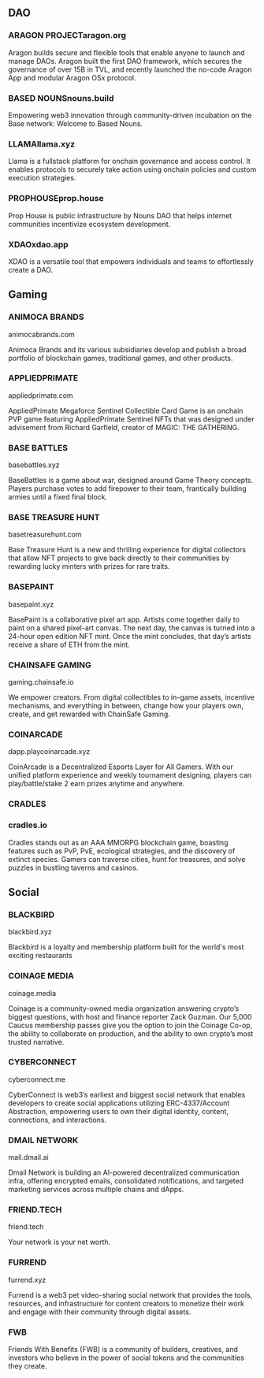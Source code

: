 ## DAO

### ARAGON PROJECTaragon.org

Aragon builds secure and flexible tools that enable anyone to launch and manage DAOs. Aragon built the first DAO framework, which secures the governance of over 15B in TVL, and recently launched the no-code Aragon App and modular Aragon OSx protocol.

### BASED NOUNSnouns.build

Empowering web3 innovation through community-driven incubation on the Base network: Welcome to Based Nouns.

### LLAMAllama.xyz

Llama is a fullstack platform for onchain governance and access control. It enables protocols to securely take action using onchain policies and custom execution strategies.

### PROPHOUSEprop.house

Prop House is public infrastructure by Nouns DAO that helps internet communities incentivize ecosystem development.

### XDAOxdao.app

XDAO is a versatile tool that empowers individuals and teams to effortlessly create a DAO.

## Gaming

### ANIMOCA BRANDS

animocabrands.com

Animoca Brands and its various subsidiaries develop and publish a broad portfolio of blockchain games, traditional games, and other products.

### APPLIEDPRIMATE

appliedprimate.com

AppliedPrimate Megaforce Sentinel Collectible Card Game is an onchain PVP game featuring AppliedPrimate Sentinel NFTs that was designed under advisement from Richard Garfield, creator of MAGIC: THE GATHERING.

### BASE BATTLES

<!--{"contract_address": "0xd5c7a4c07252c5ff1ba913b16e38507e4af73886", "chain": "base"}-->

basebattles.xyz

BaseBattles is a game about war, designed around Game Theory concepts. Players purchase votes to add firepower to their team, frantically building armies until a fixed final block.

### BASE TREASURE HUNT

basetreasurehunt.com

Base Treasure Hunt is a new and thrilling experience for digital collectors that allow NFT projects to give back directly to their communities by rewarding lucky minters with prizes for rare traits.

### BASEPAINT

<!--{"contract_address": "0xba5e05cb26b78eda3a2f8e3b3814726305dcac83", "chain": "base"}-->
basepaint.xyz

BasePaint is a collaborative pixel art app. Artists come together daily to paint on a shared pixel-art canvas. The next day, the canvas is turned into a 24-hour open edition NFT mint. Once the mint concludes, that day’s artists receive a share of ETH from the mint.

### CHAINSAFE GAMING

gaming.chainsafe.io

We empower creators. From digital collectibles to in-game assets, incentive mechanisms, and everything in between, change how your players own, create, and get rewarded with ChainSafe Gaming.

### COINARCADE

dapp.playcoinarcade.xyz

CoinArcade is a Decentralized Esports Layer for All Gamers. With our unified platform experience and weekly tournament designing, players can play/battle/stake 2 earn prizes anytime and anywhere.

### CRADLES

### cradles.io

Cradles stands out as an AAA MMORPG blockchain game, boasting features such as PvP, PvE, ecological strategies, and the discovery of extinct species. Gamers can traverse cities, hunt for treasures, and solve puzzles in bustling taverns and casinos.

## Social

### BLACKBIRD

blackbird.xyz

Blackbird is a loyalty and membership platform built for the world's most exciting restaurants

### COINAGE MEDIA

coinage.media

Coinage is a community-owned media organization answering crypto’s biggest questions, with host and finance reporter Zack Guzman. Our 5,000 Caucus membership passes give you the option to join the Coinage Co-op, the ability to collaborate on production, and the ability to own crypto’s most trusted narrative.

### CYBERCONNECT

cyberconnect.me

CyberConnect is web3’s earliest and biggest social network that enables developers to create social applications utilizing ERC-4337/Account Abstraction, empowering users to own their digital identity, content, connections, and interactions.

### DMAIL NETWORK

mail.dmail.ai

Dmail Network is building an AI-powered decentralized communication infra, offering encrypted emails, consolidated notifications, and targeted marketing services across multiple chains and dApps.

### FRIEND.TECH
<!--{"contract_address": "0xcf205808ed36593aa40a44f10c7f7c2f67d4a4d4", "chain": "base"}-->

friend.tech

Your network is your net worth.

### FURREND

furrend.xyz

Furrend is a web3 pet video-sharing social network that provides the tools, resources, and infrastructure for content creators to monetize their work and engage with their community through digital assets.

### FWB

Friends With Benefits (FWB) is a community of builders, creatives, and investors who believe in the power of social tokens and the communities they create.